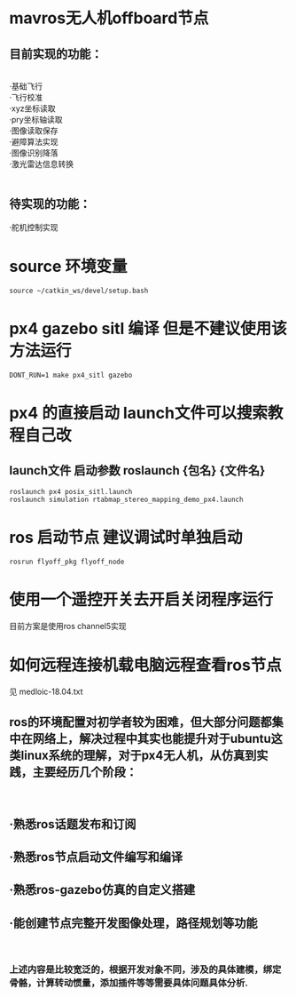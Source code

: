  <h1>mavros无人机offboard节点</h1>
<h2>目前实现的功能：</h2></br>
·基础飞行 </br>
·飞行校准</br>
·xyz坐标读取</br>
·pry坐标轴读取</br>
·图像读取保存</br>
·避障算法实现</br>
·图像识别降落</br>
·激光雷达信息转换</br>
</br>
<h2>待实现的功能：</h2>
·舵机控制实现
</br>


# source 环境变量
	source ~/catkin_ws/devel/setup.bash

# px4 gazebo sitl 编译 但是不建议使用该方法运行
	DONT_RUN=1 make px4_sitl gazebo

# px4 的直接启动 launch文件可以搜索教程自己改

<h2>launch文件 启动参数 roslaunch {包名} {文件名}</h2>

	roslaunch px4 posix_sitl.launch
	roslaunch simulation rtabmap_stereo_mapping_demo_px4.launch

# ros 启动节点 建议调试时单独启动 
	rosrun flyoff_pkg flyoff_node

# 使用一个遥控开关去开启关闭程序运行
目前方案是使用ros channel5实现

# 如何远程连接机载电脑远程查看ros节点
见 <a>medloic-18.04.txt</a>


## 	ros的环境配置对初学者较为困难，但大部分问题都集中在网络上，解决过程中其实也能提升对于ubuntu这类linux系统的理解，对于px4无人机，从仿真到实践，主要经历几个阶段：

</br>
<h2>·熟悉ros话题发布和订阅</h2>
<h2>·熟悉ros节点启动文件编写和编译</h2>
<h2>·熟悉ros-gazebo仿真的自定义搭建</h2>
<h2>·能创建节点完整开发图像处理，路径规划等功能</h2></br>
<h3>上述内容是比较宽泛的，根据开发对象不同，涉及的具体建模，绑定骨骼，计算转动惯量，添加插件等等需要具体问题具体分析.</h3></br>
